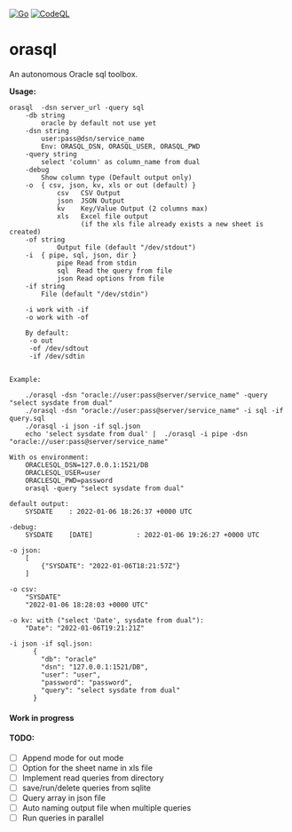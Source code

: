 [![Go](https://github.com/Tracnac/orasql/actions/workflows/go.yml/badge.svg)](https://github.com/Tracnac/orasql/actions/workflows/go.yml) [![CodeQL](https://github.com/Tracnac/orasql/actions/workflows/codeql-analysis.yml/badge.svg)](https://github.com/Tracnac/orasql/actions/workflows/codeql-analysis.yml)

# orasql
An autonomous Oracle sql toolbox.

__Usage:__
```man
orasql  -dsn server_url -query sql
    -db string
        oracle by default not use yet
    -dsn string
        user:pass@dsn/service_name
        Env: ORASQL_DSN, ORASQL_USER, ORASQL_PWD
    -query string
        select 'column' as column_name from dual
    -debug
        Show column type (Default output only)
    -o  { csv, json, kv, xls or out (default) }
            csv   CSV Output
            json  JSON Output
            kv    Key/Value Output (2 columns max)
            xls   Excel file output
                  (if the xls file already exists a new sheet is created)
    -of string
            Output file (default "/dev/stdout")
    -i  { pipe, sql, json, dir }
            pipe Read from stdin
            sql  Read the query from file
            json Read options from file
    -if string
        File (default "/dev/stdin")

    -i work with -if
    -o work with -of

    By default:
     -o out
     -of /dev/sdtout
     -if /dev/sdtin
     

Example:

    ./orasql -dsn "oracle://user:pass@server/service_name" -query "select sysdate from dual"
    ./orasql -dsn "oracle://user:pass@server/service_name" -i sql -if query.sql
    ./orasql -i json -if sql.json
    echo 'select sysdate from dual' |  ./orasql -i pipe -dsn "oracle://user:pass@server/service_name"

With os environment: 
    ORACLESQL_DSN=127.0.0.1:1521/DB
    ORACLESQL_USER=user
    ORACLESQL_PWD=password
    orasql -query "select sysdate from dual"

default output:
    SYSDATE    : 2022-01-06 18:26:37 +0000 UTC

-debug:
    SYSDATE    [DATE]           : 2022-01-06 19:26:27 +0000 UTC

-o json:
    [
        {"SYSDATE": "2022-01-06T18:21:57Z"}
    ]

-o csv:
    "SYSDATE"
    "2022-01-06 18:28:03 +0000 UTC"

-o kv: with ("select 'Date', sysdate from dual"):
    "Date": "2022-01-06T19:21:21Z"

-i json -if sql.json:
      {
        "db": "oracle"
        "dsn": "127.0.0.1:1521/DB",
        "user": "user",
        "password": "password",
        "query": "select sysdate from dual"
      }
```

#### Work in progress
#### TODO:
- [ ] Append mode for out mode
- [ ] Option for the sheet name in xls file
- [ ] Implement read queries from directory
- [ ] save/run/delete queries from sqlite
- [ ] Query array in json file
- [ ] Auto naming output file when multiple queries
- [ ] Run queries in parallel
